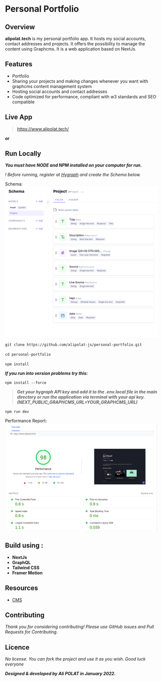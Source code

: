 # **Personal Portfolio**

## Overview
**alipolat.tech** is my personal portfolio app. It hosts my social accounts, contact addresses and projects. It offers the possibility to manage the content using Graphcms. It is a web application based on NextJs.

## Features
* Portfolio
* Sharing your projects and making changes whenever you want with graphcms content management system
* Hosting social accounts and contact addresses
* Code optimized for performance, compliant with w3 standards and SEO compatible

## Live App
> https://www.alipolat.tech/

**_or_**

## Run Locally
_**You must have NODE and NPM installed on your computer for run.**_

_! Before running, register at [Hygraph](https://hygraph.com) and create the Schema below._

Schema:
![Schema](https://raw.githubusercontent.com/alipolat-js/alipolat.tech/main/Schema.png)

```
git clone https://github.com/alipolat-js/personal-portfolio.git

cd personal-portfolio

npm install
```

_**If you run into version problems try this:**_
```
npm install --force
```

> **_Get your hygraph API key and add it to the .env.local file in the main directory or run the application via terminal with your api key. (NEXT_PUBLIC_GRAPHCMS_URL=YOUR_GRAPHCMS_URL)_**

```
npm run dev
```
Performance Report:
![Performance Report](https://raw.githubusercontent.com/alipolat-js/alipolat.tech/main/PerformanceReport.png)

## Build using :
* **NextJs**
* **GraphQL**
* **Tailwind CSS**
* **Framer Motion**

## Resources
* [CMS](https://graphcms.com)

## Contributing
_Thank you for considering contributing!
Please use GitHub issues and Pull Requests for Contributing._

## Licence
_No license. You can fork the project and use it as you wish. Good luck everyone_

**_Designed & developed by Ali POLAT in January 2022._**
